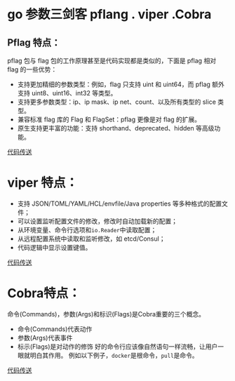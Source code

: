 #  go 参数三剑客  pflang . viper .Cobra 



##  Pflag 特点：

pflag 包与 flag 包的工作原理甚至是代码实现都是类似的，下面是 pflag 相对 flag 的一些优势：

- 支持更加精细的参数类型：例如，flag 只支持 uint 和 uint64，而 pflag 额外支持 uint8、uint16、int32 等类型。
- 支持更多参数类型：ip、ip mask、ip net、count、以及所有类型的 slice 类型。
- 兼容标准 flag 库的 Flag 和 FlagSet：pflag 更像是对 flag 的扩展。
- 原生支持更丰富的功能：支持 shorthand、deprecated、hidden 等高级功能。

[代码传送](github.com/spf13/pflag)

# viper 特点：

- 支持 JSON/TOML/YAML/HCL/envfile/Java properties 等多种格式的配置文件；
- 可以设置监听配置文件的修改，修改时自动加载新的配置；
- 从环境变量、命令行选项和`io.Reader`中读取配置；
- 从远程配置系统中读取和监听修改，如 etcd/Consul；
- 代码逻辑中显示设置键值。

[代码传送](github.com/spf13/vipe)

# Cobra特点：

命令(Commands)，参数(Args)和标识(Flags)是Cobra重要的三个概念。

- 命令(Commands)代表动作
- 参数(Args)代表事件
- 标示(Flags)是对动作的修饰
  好的命令行应该像自然语句一样流畅，让用户一眼就明白其作用。
  例如以下例子，`docker`是根命令，`pull`是命令。

[代码传送](github.com/spf13/cobra/cobra)